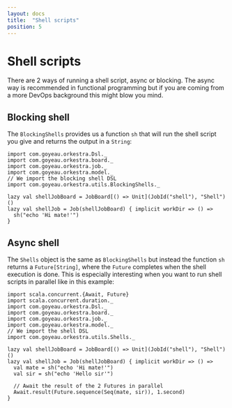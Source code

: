 ```yaml
---
layout: docs
title:  "Shell scripts"
position: 5
---
```


# Shell scripts

There are 2 ways of running a shell script, async or blocking. The async way is recommended in functional programming
but if you are coming from a more DevOps background this might blow you mind.

## Blocking shell

The `BlockingShells` provides us a function `sh` that will run the shell script you give and returns the output in a
`String`:
```tut:silent
import com.goyeau.orkestra.Dsl._
import com.goyeau.orkestra.board._
import com.goyeau.orkestra.job._
import com.goyeau.orkestra.model._
// We import the blocking shell DSL
import com.goyeau.orkestra.utils.BlockingShells._

lazy val shellJobBoard = JobBoard[() => Unit](JobId("shell"), "Shell")()
lazy val shellJob = Job(shellJobBoard) { implicit workDir => () =>
  sh("echo 'Hi mate!'")
}
```

## Async shell

The `Shells` object is the same as `BlockingShells` but instead the function `sh` returns a `Future[String]`, where
the `Future` completes when the shell execution is done. This is especially interesting when you want to run shell
scripts in parallel like in this example:
```tut:silent
import scala.concurrent.{Await, Future}
import scala.concurrent.duration._
import com.goyeau.orkestra.Dsl._
import com.goyeau.orkestra.board._
import com.goyeau.orkestra.job._
import com.goyeau.orkestra.model._
// We import the shell DSL
import com.goyeau.orkestra.utils.Shells._

lazy val shellJobBoard = JobBoard[() => Unit](JobId("shell"), "Shell")()
lazy val shellJob = Job(shellJobBoard) { implicit workDir => () =>
  val mate = sh("echo 'Hi mate!'")
  val sir = sh("echo 'Hello sir'")
  
  // Await the result of the 2 Futures in parallel
  Await.result(Future.sequence(Seq(mate, sir)), 1.second)
}
```
